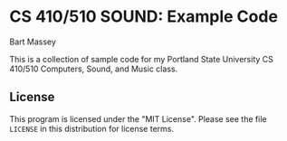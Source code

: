 # CS 410/510 SOUND: Example Code
Bart Massey

This is a collection of sample code for my Portland State
University CS 410/510 Computers, Sound, and Music class.

## License

This program is licensed under the "MIT License". Please see
the file `LICENSE` in this distribution for license terms.
